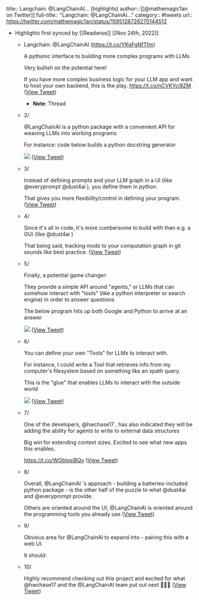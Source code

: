 title:: Langchain: @LangChainAI... (highlights)
author:: [[@mathemagic1an on Twitter]]
full-title:: "Langchain: @LangChainAI..."
category:: #tweets
url:: https://twitter.com/mathemagic1an/status/1595128726270144512

- Highlights first synced by [[Readwise]] [[Nov 24th, 2022]]
	- Langchain: @LangChainAI  (https://t.co/YKgFgNfTfm)
	  
	  A pythonic interface to building more complex programs with LLMs 
	  
	  Very bullish on the potential here!
	  
	  If you have more complex business logic for your LLM app and want to host your own backend, this is the play. https://t.co/nCVKYci9ZM ([View Tweet](https://twitter.com/mathemagic1an/status/1595128726270144512))
		- **Note**: Thread
	- 2/ 
	  
	  @LangChainAI  is a python package with a convenient API for weaving LLMs into working programs
	  
	  For instance: code below builds a python docstring generator 
	  
	  ![](https://pbs.twimg.com/media/FiL9wDmXEAAeQj2.jpg) ([View Tweet](https://twitter.com/mathemagic1an/status/1595128730045022209))
	- 3/ 
	  
	  Instead of defining prompts and your LLM graph in a UI (like @everyprompt @dust4ai ), you define them in python.
	  
	  That gives you more flexibility/control in defining your program. ([View Tweet](https://twitter.com/mathemagic1an/status/1595128733043949569))
	- 4/ 
	  
	  Since it's all in code, it's more cumbersome to build with than e.g. a GUI (like @dust4ai )
	  
	  That being said, tracking mods to your computation graph in git sounds like best practice. ([View Tweet](https://twitter.com/mathemagic1an/status/1595128734306033664))
	- 5/ 
	  
	  Finally, a potential game changer:
	  
	  They provide a simple API around "agents," or LLMs that can somehow interact with "tools" (like a python interpreter or search engine) in order to answer questions
	  
	  The below program hits up both Google and Python to arrive at an answer 
	  
	  ![](https://pbs.twimg.com/media/FiLl8hCXoAA-in-.jpg) ([View Tweet](https://twitter.com/mathemagic1an/status/1595128737527652352))
	- 6/ 
	  
	  You can define your own "Tools" for LLMs to interact with. 
	  
	  For instance, I could write a Tool that retrieves info from my computer's filesystem based on something like an xpath query.
	  
	  This is the "glue" that enables LLMs to interact with the outside world 
	  
	  ![](https://pbs.twimg.com/media/FiMISqHXwA0K_sW.jpg) ([View Tweet](https://twitter.com/mathemagic1an/status/1595128741524803585))
	- 7/
	  
	  One of the developers, @hwchase17 , has also indicated they will be adding the ability for agents to write to external data structures
	  
	  Big win for extending context sizes. Excited to see what new apps this enables.
	  
	  https://t.co/WGblqsiBQy ([View Tweet](https://twitter.com/mathemagic1an/status/1595128743483572224))
	- 8/ 
	  
	  Overall, @LangChainAI 's approach - building a batteries-included python package - is the other half of the puzzle to what @dust4ai and @everyprompt provide.
	  
	  Others are oriented around the UI, @LangChainAI is oriented around the programming tools you already use ([View Tweet](https://twitter.com/mathemagic1an/status/1595128745136095232))
	- 9/
	  
	  Obvious area for @LangChainAI to expand into - pairing this with a web UI. 
	  
	  It should:
	- 10/
	  
	  Highly recommend checking out this project and excited for what @hwchase17 and the @LangChainAI team put out next 🚀🚀🚀 ([View Tweet](https://twitter.com/mathemagic1an/status/1595128747703033858))